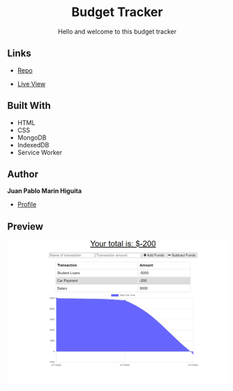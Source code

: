 <h1 align="center"> Budget Tracker </h1>

<p align="center"> Hello and welcome to this budget tracker </p>

## Links

- [Repo](https://github.com/jpmarinh92/budget-tracker-paw "Budget Tracker")

- [Live View](https://floating-citadel-44320.herokuapp.com/ "Live View")

## Built With

- HTML
- CSS
- MongoDB
- IndexedDB
- Service Worker

## Author

**Juan Pablo Marin Higuita**

- [Profile](https://github.com/jpmarinh92 "Juan Pablo Marin Higuita")

## Preview

![Preview](/public/images/preview.PNG)